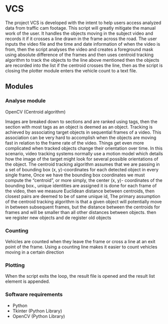 # **VCS**

The project VCS is developed with the intent to help users access analyzed data from traffic cam
footage. This script will greatly mitigate the manual work of the user. It handles the objects moving in
the subject video and records it if it crosses a line drawn in the frame across the road. The user inputs
the video file and the time and date information of when the video is from, then the script analyses the
video and creates a foreground mask using absolute difference of the frames and then uses centroid
tracking algorithm to track the objects to the line above mentioned then the objects are recorded into
the list if the centroid crosses the line, then as the script is closing the plotter module enters the vehicle
count to a text file.

## Modules
### Analyse module

OpenCV (Centroid algorithm)

Images are breaked down to sections and are ranked using tags, then the section with most
tags as an object is deemed as an object. Tracking is achieved by associating target objects in
sequential frames of a video. This association can be very hard to accomplish when the objects are
moving fast in relation to the frame rate of the video. Things get even more complicated when
tracked objects change their orientation over time. In this scenario, video tracking systems normally
use a motion model which details how the image of the target might look for several possible
orientations of the object. The centroid tracking algorithm assumes that we are passing in a set of
bounding box (x, y)-coordinates for each detected object in every single frame, Once we have the
bounding box coordinates we must compute the “centroid”, or more simply, the center (x, y)-
coordinates of the bounding box., unique identities are assigned it is done for each frame of the
video, then we measure Euclidean distance between centroids, then closest pairs are deemed to be
of same unique id, The primary assumption of the centroid tracking algorithm is that a given object
will potentially move in between subsequent frames, but the distance between the centroids for
frames and will be smaller than all other distances between objects. then we register new objects
and de register old objects

### Counting

Vehicles are counted when they leave the frame or cross a line at an exit point of the frame.
Using a counting line makes it easier to count vehicles moving in a certain direction

### Plotting

When the script exits the loop, the result file is opened and the result list element is
appended.

### Software requirements
- Python 
- Tkinter (Python Library)
- OpenCV (Python Library)
